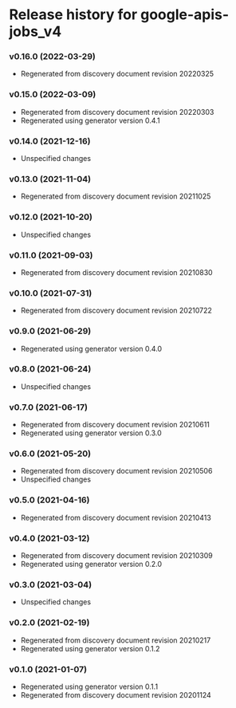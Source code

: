 # Release history for google-apis-jobs_v4

### v0.16.0 (2022-03-29)

* Regenerated from discovery document revision 20220325

### v0.15.0 (2022-03-09)

* Regenerated from discovery document revision 20220303
* Regenerated using generator version 0.4.1

### v0.14.0 (2021-12-16)

* Unspecified changes

### v0.13.0 (2021-11-04)

* Regenerated from discovery document revision 20211025

### v0.12.0 (2021-10-20)

* Unspecified changes

### v0.11.0 (2021-09-03)

* Regenerated from discovery document revision 20210830

### v0.10.0 (2021-07-31)

* Regenerated from discovery document revision 20210722

### v0.9.0 (2021-06-29)

* Regenerated using generator version 0.4.0

### v0.8.0 (2021-06-24)

* Unspecified changes

### v0.7.0 (2021-06-17)

* Regenerated from discovery document revision 20210611
* Regenerated using generator version 0.3.0

### v0.6.0 (2021-05-20)

* Regenerated from discovery document revision 20210506
* Unspecified changes

### v0.5.0 (2021-04-16)

* Regenerated from discovery document revision 20210413

### v0.4.0 (2021-03-12)

* Regenerated from discovery document revision 20210309
* Regenerated using generator version 0.2.0

### v0.3.0 (2021-03-04)

* Unspecified changes

### v0.2.0 (2021-02-19)

* Regenerated from discovery document revision 20210217
* Regenerated using generator version 0.1.2

### v0.1.0 (2021-01-07)

* Regenerated using generator version 0.1.1
* Regenerated from discovery document revision 20201124

